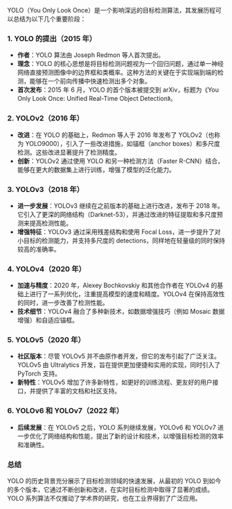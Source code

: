 YOLO（You Only Look Once）是一个影响深远的目标检测算法，其发展历程可以总结为以下几个重要阶段：

### 1. YOLO 的提出（2015 年）

- **作者**：YOLO 算法由 Joseph Redmon 等人首次提出。
- **理念**：YOLO 的核心思想是将目标检测问题视为一个回归问题，通过单一神经网络直接预测图像中的边界框和类概率。这种方法的关键在于实现端到端的检测，能够在一个前向传播中快速检测出多个对象。
- **首次发布**：2015 年 6 月，YOLO 的首个版本被提交到 arXiv，标题为《You Only Look Once: Unified Real-Time Object Detection》。

### 2. YOLOv2（2016 年）

- **改进**：在 YOLO 的基础上，Redmon 等人于 2016 年发布了 YOLOv2（也称为 YOLO9000），引入了一些改进措施，如锚框（anchor boxes）和多尺度检测。这些改进显著提升了检测精度。
- **创新**：YOLOv2 通过使用 YOLO 和另一种检测方法（Faster R-CNN）结合，能够在更大的数据集上进行训练，增强了模型的泛化能力。

### 3. YOLOv3（2018 年）

- **进一步发展**：YOLOv3 继续在之前版本的基础上进行改进，发布于 2018 年。它引入了更深的网络结构（Darknet-53），并通过改进的特征提取和多尺度预测来提高检测性能。
- **增强特征**：YOLOv3 通过采用残差结构和使用 Focal Loss，进一步提升了对小目标的检测能力，并支持多尺度的 detections，同样地在轻量级的同时保持较高的准确率。

### 4. YOLOv4（2020 年）

- **加速与精度**：2020 年，Alexey Bochkovskiy 和其他合作者在 YOLOv4 的基础上进行了一系列优化，注重提高模型的速度和精度。YOLOv4 在保持高效性的同时，进一步改善了检测性能。
- **技术细节**：YOLOv4 融合了多种新技术，如数据增强技巧（例如 Mosaic 数据增强）和自适应锚框。

### 5. YOLOv5（2020 年）

- **社区版本**：尽管 YOLOv5 并不由原作者开发，但它的发布引起了广泛关注。YOLOv5 由 Ultralytics 开发，旨在提供更加便捷和实用的实现，同时引入了 PyTorch 支持。
- **新特性**：YOLOv5 增加了许多新特性，如更好的训练流程、更友好的用户接口，并提供了丰富的文档和社区支持。

### 6. YOLOv6 和 YOLOv7（2022 年）

- **后续发展**：在 YOLOv5 之后，YOLO 系列继续发展，YOLOv6 和 YOLOv7 进一步优化了网络结构和性能，提出了新的设计和技术，以增强目标检测的效率和准确性。

### 总结

YOLO 的历史背景充分展示了目标检测领域的快速发展，从最初的 YOLO 到如今的多个版本，它通过不断创新和改进，在实时目标检测中取得了显著的成绩。YOLO 系列算法不仅推动了学术界的研究，也在工业界得到了广泛应用。